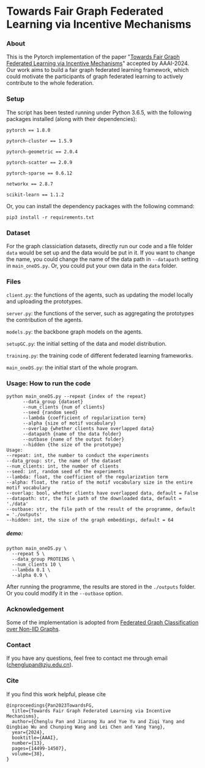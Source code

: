 # Towards Fair Graph Federated Learning via Incentive Mechanisms
### About
This is the Pytorch implementation of the paper "[Towards Fair Graph Federated Learning via Incentive Mechanisms](http://arxiv.org/abs/2312.13306)" accepted by AAAI-2024. Our work aims to build a fair graph federated learning framework, which could motivate the participants of graph federated learning to actively contribute to the whole federation.
### Setup
The script has been tested running under Python 3.6.5, with the following packages installed (along with their dependencies):


`pytorch == 1.8.0`

`pytorch-cluster == 1.5.9`

`pytorch-geometric == 2.0.4`

`pytorch-scatter == 2.0.9`

`pytorch-sparse == 0.6.12`

`networkx == 2.8.7`

`scikit-learn == 1.1.2`



Or, you can install the dependency packages with the following command:



```
pip3 install -r requirements.txt
```
### Dataset
For the graph classiciation datasets, directly run our code and a file folder `data` would be set up and the data would be put in it. If you want to change the name, you could change the name of the data path in `--datapath` setting in `main_oneDS.py`. Or, you could put your own data in the `data` folder.

### Files
`client.py`: the functions of the agents, such as updating the model locally and uploading the prototypes.

`server.py`: the functions of the server, such as aggregating the prototypes the contribution of the agents.

`models.py`: the backbone graph models on the agents.

`setupGC.py`: the initial setting of the data and model distribution.

`training.py`: the training code of different federated learning frameworks.

`main_oneDS.py`: the initial start of the whole program.



### Usage: How to run the code
```
python main_oneDS.py --repeat {index of the repeat}
      --data_group {dataset}
      --num_clients {num of clients}
      --seed {random seed}
      --lambda {coefficient of regularization term}
      --alpha {size of motif vocabulary}
      --overlap {whether clients have overlapped data}
      --datapath {name of the data folder}
      --outbase {name of the output folder}
      --hidden {the size of the prototype}
Usage:
--repeat: int, the number to conduct the experiments
--data_group: str, the name of the dataset
--num_clients: int, the number of clients
--seed: int, random seed of the experiments
--lambda: float, the coefficient of the regularization term
--alpha: float, the ratio of the motif vocabulary size in the entire motif vocabulary
--overlap: bool, whether clients have overlapped data, default = False
--datapath: str, the file path of the downloaded data, default = './data'
--outbase: str, the file path of the result of the programme, default = './outputs'
--hidden: int, the size of the graph embeddings, default = 64
```
##### demo:
```
python main_oneDS.py \
  --repeat 5 \
  --data_group PROTEINS \
  --num_clients 10 \
  --lambda 0.1 \
  --alpha 0.9 \
```

After running the programme, the results are stored in the `./outputs` folder. Or you could modify it in the `--outbase` option.


### Acknowledgement
Some of the implementation is adopted from [Federated Graph Classification over Non-IID Graphs](https://github.com/Oxfordblue7/GCFL).

### Contact
If you have any questions, feel free to contact me through email (chenglupan@zju.edu.cn).

### Cite
If you find this work helpful, please cite
```
@inproceedings{Pan2023TowardsFG,
  title={Towards Fair Graph Federated Learning via Incentive Mechanisms},
  author={Chenglu Pan and Jiarong Xu and Yue Yu and Ziqi Yang and Qingbiao Wu and Chunping Wang and Lei Chen and Yang Yang},
  year={2024},
  booktitle={AAAI},
  number={13},
  pages={14499-14507},
  volume={38},
}
```
